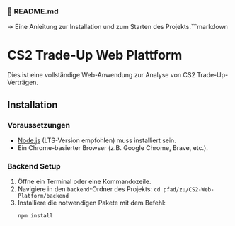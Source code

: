 ### 📄 README.md
→ Eine Anleitung zur Installation und zum Starten des Projekts.```markdown
# CS2 Trade-Up Web Plattform

Dies ist eine vollständige Web-Anwendung zur Analyse von CS2 Trade-Up-Verträgen.

## Installation

### Voraussetzungen
- [Node.js](https://nodejs.org/) (LTS-Version empfohlen) muss installiert sein.
- Ein Chrome-basierter Browser (z.B. Google Chrome, Brave, etc.).

### Backend Setup
1. Öffne ein Terminal oder eine Kommandozeile.
2. Navigiere in den `backend`-Ordner des Projekts: `cd pfad/zu/CS2-Web-Platform/backend`
3. Installiere die notwendigen Pakete mit dem Befehl:
   ```bash
   npm install